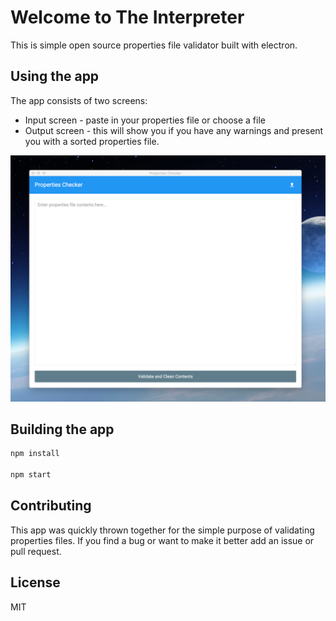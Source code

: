 # Welcome to The Interpreter

This is simple open source properties file validator built with electron.

## Using the app

The app consists of two screens:

- Input screen - paste in your properties file or choose a file
- Output screen - this will show you if you have any warnings and present you with a sorted properties file.

![Screenshot](screenshot.png)

## Building the app

```bash
npm install

npm start
```

## Contributing

This app was quickly thrown together for the simple purpose of validating properties files. If you find a bug or want to make it better add an issue or pull request.

## License

MIT
